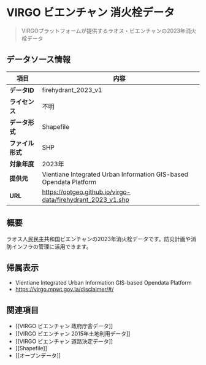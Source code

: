 # VIRGO ビエンチャン 消火栓データ

> VIRGOプラットフォームが提供するラオス・ビエンチャンの2023年消火栓データ

## データソース情報

| 項目             | 内容                                                               |
| ---------------- | ------------------------------------------------------------------ |
| **データID**     | firehydrant_2023_v1                                                |
| **ライセンス**   | 不明                                                               |
| **データ形式**   | Shapefile                                                          |
| **ファイル形式** | SHP                                                                |
| **対象年度**     | 2023年                                                             |
| **提供元**       | Vientiane Integrated Urban Information GIS-based Opendata Platform |
| **URL**          | https://optgeo.github.io/virgo-data/firehydrant_2023_v1.shp        |

## 概要

ラオス人民民主共和国ビエンチャンの2023年消火栓データです。防災計画や消防インフラの管理に活用できます。

## 帰属表示

- Vientiane Integrated Urban Information GIS-based Opendata Platform
- https://virgo.mpwt.gov.la/disclaimer/#/

## 関連項目

- [[VIRGO ビエンチャン 政府庁舎データ]]
- [[VIRGO ビエンチャン 2015年土地利用データ]]
- [[VIRGO ビエンチャン 道路決定データ]]
- [[Shapefile]]
- [[オープンデータ]]
